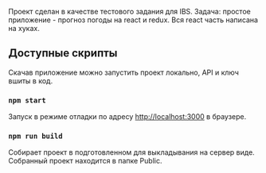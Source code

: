 Проект сделан в качестве тестового задания для IBS.
Задача: простое приложение - прогноз погоды на react и redux. Вся react часть написана на хуках.



## Доступные скрипты

Скачав приложение можно запустить проект локально, API и ключ вшиты в код.

### `npm start`

Запуск в режиме отладки по адресу
 [http://localhost:3000](http://localhost:3000) в браузере.

### `npm run build`

Собирает проект в подготовленном для выкладывания на сервер виде.
Собранный проект находится в папке Public.

